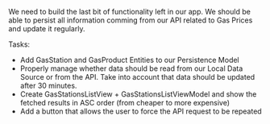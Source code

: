 We need to build the last bit of functionality left in our app. We should be able to persist all information comming from our API related to Gas Prices and update it regularly.

Tasks: 

- Add GasStation and GasProduct Entities to our Persistence Model
- Properly manage whether data should be read from our Local Data Source or from the API. Take into account that data should be updated after 30 minutes. 
- Create GasStationsListView + GasStationsListViewModel and show the fetched results in ASC order (from cheaper to more expensive)
- Add a button that allows the user to force the API request to be repeated
